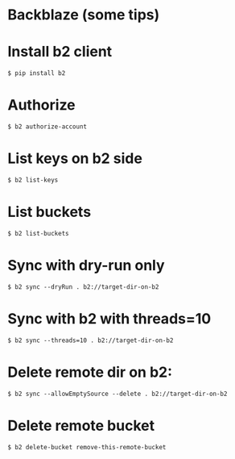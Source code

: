 # Backblaze (some tips)


# Install b2 client
```
$ pip install b2
```

# Authorize
```
$ b2 authorize-account
```

# List keys on b2 side
```
$ b2 list-keys
```

# List buckets
```
$ b2 list-buckets
```

# Sync with dry-run only
```
$ b2 sync --dryRun . b2://target-dir-on-b2
```

# Sync with b2 with threads=10
```
$ b2 sync --threads=10 . b2://target-dir-on-b2
```

# Delete remote dir on b2:
```
$ b2 sync --allowEmptySource --delete . b2://target-dir-on-b2
```

# Delete remote bucket
```
$ b2 delete-bucket remove-this-remote-bucket
```

